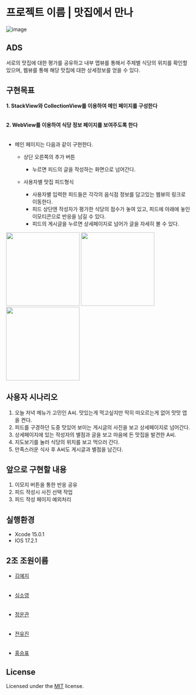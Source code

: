 # 프로젝트 이름 | 맛집에서 만나
![image](https://github.com/APP-iOS4/UIKit-Prototype-LAB2/assets/145957641/f8fc2824-31ab-4cb2-bf17-3d846edffd42)

## ADS
서로의 맛집에 대한 평가를 공유하고 내부 맵뷰를 통해서 주제별 식당의 위치를 확인할 있으며, 웹뷰를 통해 해당 맛집에 대한 상세정보를 얻을 수 있다.


## 구현목표
__1. StackView와 CollectionView를 이용하여 메인 페이지를 구성한다__
######
__2. WebView를 이용하여 식당 정보 페이지를 보여주도록 한다__
######
  - 메인 페이지는 다음과 같이 구현한다.
    
    + 상단 오른쪽의 추가 버튼
      * 누르면 피드의 글을 작성하는 화면으로 넘어간다.

    + 사용자별 맛집 피드형식
       * 사용자별 입력한 피드들은 각각의 음식점 정보를 담고있는 웹뷰의 링크로 이동한다.
       * 피드 상단엔 작성자가 평가한 식당의 점수가 놓여 있고, 피드에 아래에 놓인 이모티콘으로 반응을 남길 수 있다.
       * 피드의 게시글을 누르면 상세페이지로 넘어가 글을 자세히 볼 수 있다.


<img src="https://github.com/APP-iOS4/UIKit-Prototype-LAB2/assets/53979393/1f687ebe-0ee3-43dd-a3ac-3a09e7c9ba8d" width="200px" />
<img src="https://github.com/APP-iOS4/UIKit-Prototype-LAB2/assets/53979393/adf423c4-0196-416d-ad9e-1899ae68a370" width="200px" />
<img src="https://github.com/APP-iOS4/UIKit-Prototype-LAB2/assets/53979393/d15fc085-ab9e-45be-b4bc-5828b8c27071" width="200px" />

## 사용자 시나리오
1. 오늘 저녁 메뉴가 고민인 A씨. 맛있는게 먹고싶지만 딱히 떠오르는게 없어 맛맛 앱을 켠다.
2. 피드를 구경하던 도중 맛있어 보이는 게시글의 사진을 보고 상세페이지로 넘어간다.
3. 상세페이지에 있는 작성자의 별점과 글을 보고 마음에 든 맛집을 발견한 A씨.
4. 지도보기를 눌러 식당의 위치를 보고 먹으러 간다.
5. 만족스러운 식사 후 A씨도 게시글과 별점을 남긴다.

## 앞으로 구현할 내용
1. 이모지 버튼을 통한 반응 공유
2. 피드 작성시 사진 선택 작업
3. 피드 작성 페이지 예외처리

## 실행환경
- Xcode 15.0.1
- IOS 17.2.1

## 2조 조원이름
- [김예지](https://github.com/nxtlevYeah)
######
- [심소영](https://github.com/simsoyung)
######
- [정운관](https://github.com/UnGwan)
######
- [전유진](https://github.com/UDI94)
######
- [홍승표](https://github.com/tv1039)

## License
Licensed under the [MIT](LICENSE) license.
